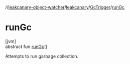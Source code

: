 //[leakcanary-object-watcher](../../../index.md)/[leakcanary](../index.md)/[GcTrigger](index.md)/[runGc](run-gc.md)

# runGc

[jvm]\
abstract fun [runGc](run-gc.md)()

Attempts to run garbage collection.
